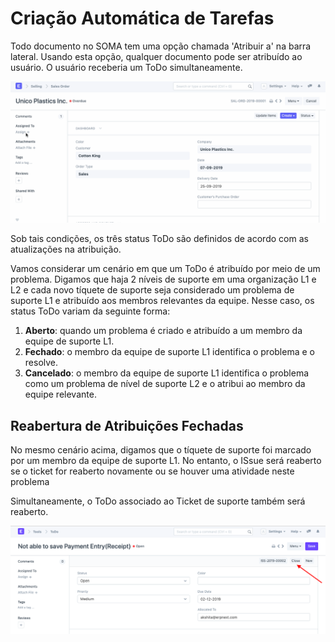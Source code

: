 # Criação Automática de Tarefas


Todo documento no SOMA tem uma opção chamada 'Atribuir a' na barra lateral. Usando esta opção, qualquer documento pode ser atribuído ao usuário. O usuário receberia um ToDo simultaneamente.


![ToDo Auto Creation](/files/using-todo-auto-assign-1.gif)


Sob tais condições, os três status ToDo são definidos de acordo com as atualizações na atribuição.


Vamos considerar um cenário em que um ToDo é atribuído por meio de um problema. Digamos que haja 2 níveis de suporte em uma organização L1 e L2 e cada novo tíquete de suporte seja considerado um problema de suporte L1 e atribuído aos membros relevantes da equipe. Nesse caso, os status ToDo variam da seguinte forma:


1. **Aberto**: quando um problema é criado e atribuído a um membro da equipe de suporte L1.
2. **Fechado**: o membro da equipe de suporte L1 identifica o problema e o resolve.
3. **Cancelado**: o membro da equipe de suporte L1 identifica o problema como um problema de nível de suporte L2 e o atribui ao membro da equipe relevante.


## Reabertura de Atribuições Fechadas


No mesmo cenário acima, digamos que o tíquete de suporte foi marcado por um membro da equipe de suporte L1. No entanto, o ISsue será reaberto se o ticket for reaberto novamente ou se houver uma atividade neste problema


Simultaneamente, o ToDo associado ao Ticket de suporte também será reaberto.


![ToDo](/files/using-to-do-6.png)

